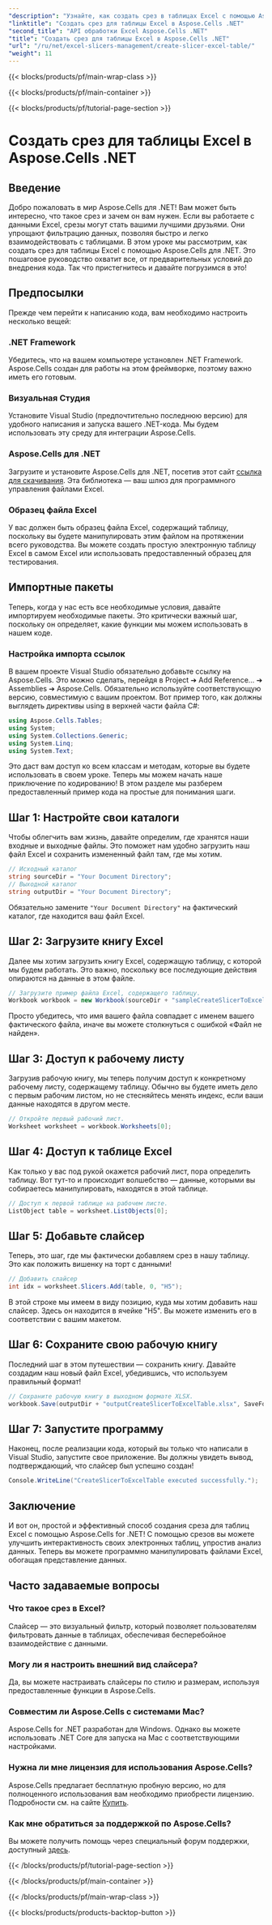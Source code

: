 ```yaml
---
"description": "Узнайте, как создать срез в таблицах Excel с помощью Aspose.Cells для .NET. Пошаговое руководство по эффективной фильтрации данных."
"linktitle": "Создать срез для таблицы Excel в Aspose.Cells .NET"
"second_title": "API обработки Excel Aspose.Cells .NET"
"title": "Создать срез для таблицы Excel в Aspose.Cells .NET"
"url": "/ru/net/excel-slicers-management/create-slicer-excel-table/"
"weight": 11
---
```


{{< blocks/products/pf/main-wrap-class >}}

{{< blocks/products/pf/main-container >}}

{{< blocks/products/pf/tutorial-page-section >}}

# Создать срез для таблицы Excel в Aspose.Cells .NET

## Введение
Добро пожаловать в мир Aspose.Cells для .NET! Вам может быть интересно, что такое срез и зачем он вам нужен. Если вы работаете с данными Excel, срезы могут стать вашими лучшими друзьями. Они упрощают фильтрацию данных, позволяя быстро и легко взаимодействовать с таблицами. В этом уроке мы рассмотрим, как создать срез для таблицы Excel с помощью Aspose.Cells для .NET.
Это пошаговое руководство охватит все, от предварительных условий до внедрения кода. Так что пристегнитесь и давайте погрузимся в это!
## Предпосылки
Прежде чем перейти к написанию кода, вам необходимо настроить несколько вещей:
### .NET Framework
Убедитесь, что на вашем компьютере установлен .NET Framework. Aspose.Cells создан для работы на этом фреймворке, поэтому важно иметь его готовым.
### Визуальная Студия
Установите Visual Studio (предпочтительно последнюю версию) для удобного написания и запуска вашего .NET-кода. Мы будем использовать эту среду для интеграции Aspose.Cells.
### Aspose.Cells для .NET
Загрузите и установите Aspose.Cells для .NET, посетив этот сайт [ссылка для скачивания](https://releases.aspose.com/cells/net/). Эта библиотека — ваш шлюз для программного управления файлами Excel.
### Образец файла Excel
У вас должен быть образец файла Excel, содержащий таблицу, поскольку вы будете манипулировать этим файлом на протяжении всего руководства. Вы можете создать простую электронную таблицу Excel в самом Excel или использовать предоставленный образец для тестирования.
## Импортные пакеты
Теперь, когда у нас есть все необходимые условия, давайте импортируем необходимые пакеты. Это критически важный шаг, поскольку он определяет, какие функции мы можем использовать в нашем коде.
### Настройка импорта ссылок
В вашем проекте Visual Studio обязательно добавьте ссылку на Aspose.Cells. Это можно сделать, перейдя в Project ➔ Add Reference... ➔ Assemblies ➔ Aspose.Cells. Обязательно используйте соответствующую версию, совместимую с вашим проектом.
Вот пример того, как должны выглядеть директивы using в верхней части файла C#:
```csharp
using Aspose.Cells.Tables;
using System;
using System.Collections.Generic;
using System.Linq;
using System.Text;
```
Это даст вам доступ ко всем классам и методам, которые вы будете использовать в своем уроке.
Теперь мы можем начать наше приключение по кодированию! В этом разделе мы разберем предоставленный пример кода на простые для понимания шаги.
## Шаг 1: Настройте свои каталоги
Чтобы облегчить вам жизнь, давайте определим, где хранятся наши входные и выходные файлы. Это поможет нам удобно загрузить наш файл Excel и сохранить измененный файл там, где мы хотим.
```csharp
// Исходный каталог
string sourceDir = "Your Document Directory";
// Выходной каталог
string outputDir = "Your Document Directory";
```
Обязательно замените `"Your Document Directory"` на фактический каталог, где находится ваш файл Excel.
## Шаг 2: Загрузите книгу Excel
Далее мы хотим загрузить книгу Excel, содержащую таблицу, с которой мы будем работать. Это важно, поскольку все последующие действия опираются на данные в этом файле.
```csharp
// Загрузите пример файла Excel, содержащего таблицу.
Workbook workbook = new Workbook(sourceDir + "sampleCreateSlicerToExcelTable.xlsx");
```
Просто убедитесь, что имя вашего файла совпадает с именем вашего фактического файла, иначе вы можете столкнуться с ошибкой «Файл не найден».
## Шаг 3: Доступ к рабочему листу
Загрузив рабочую книгу, мы теперь получим доступ к конкретному рабочему листу, содержащему таблицу. Обычно вы будете иметь дело с первым рабочим листом, но не стесняйтесь менять индекс, если ваши данные находятся в другом месте.
```csharp
// Откройте первый рабочий лист.
Worksheet worksheet = workbook.Worksheets[0];
```
## Шаг 4: Доступ к таблице Excel
Как только у вас под рукой окажется рабочий лист, пора определить таблицу. Вот тут-то и происходит волшебство — данные, которыми вы собираетесь манипулировать, находятся в этой таблице.
```csharp
// Доступ к первой таблице на рабочем листе.
ListObject table = worksheet.ListObjects[0];
```
## Шаг 5: Добавьте слайсер
Теперь, это шаг, где мы фактически добавляем срез в нашу таблицу. Это как положить вишенку на торт с данными! 
```csharp
// Добавить слайсер
int idx = worksheet.Slicers.Add(table, 0, "H5");
```
В этой строке мы имеем в виду позицию, куда мы хотим добавить наш слайсер. Здесь он находится в ячейке "H5". Вы можете изменить его в соответствии с вашим макетом.
## Шаг 6: Сохраните свою рабочую книгу
Последний шаг в этом путешествии — сохранить книгу. Давайте создадим наш новый файл Excel, убедившись, что используем правильный формат!
```csharp
// Сохраните рабочую книгу в выходном формате XLSX.
workbook.Save(outputDir + "outputCreateSlicerToExcelTable.xlsx", SaveFormat.Xlsx);
```
## Шаг 7: Запустите программу
Наконец, после реализации кода, который вы только что написали в Visual Studio, запустите свое приложение. Вы должны увидеть вывод, подтверждающий, что слайсер был успешно создан!
```csharp
Console.WriteLine("CreateSlicerToExcelTable executed successfully.");
```
## Заключение
И вот он, простой и эффективный способ создания среза для таблиц Excel с помощью Aspose.Cells for .NET! С помощью срезов вы можете улучшить интерактивность своих электронных таблиц, упростив анализ данных. Теперь вы можете программно манипулировать файлами Excel, обогащая представление данных.
## Часто задаваемые вопросы

### Что такое срез в Excel?
Слайсер — это визуальный фильтр, который позволяет пользователям фильтровать данные в таблицах, обеспечивая бесперебойное взаимодействие с данными.
  
### Могу ли я настроить внешний вид слайсера?
Да, вы можете настраивать слайсеры по стилю и размерам, используя предоставленные функции в Aspose.Cells.
  
### Совместим ли Aspose.Cells с системами Mac?
Aspose.Cells for .NET разработан для Windows. Однако вы можете использовать .NET Core для запуска на Mac с соответствующими настройками.
  
### Нужна ли мне лицензия для использования Aspose.Cells?
Aspose.Cells предлагает бесплатную пробную версию, но для полноценного использования вам необходимо приобрести лицензию. Подробности см. на сайте [Купить](https://purchase.aspose.com/buy).
  
### Как мне обратиться за поддержкой по Aspose.Cells?
Вы можете получить помощь через специальный форум поддержки, доступный [здесь](https://forum.aspose.com/c/cells/9).

{{< /blocks/products/pf/tutorial-page-section >}}

{{< /blocks/products/pf/main-container >}}

{{< /blocks/products/pf/main-wrap-class >}}

{{< blocks/products/products-backtop-button >}}